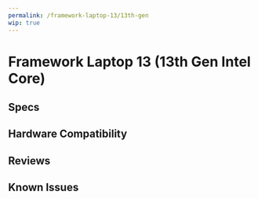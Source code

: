 ```yaml
---
permalink: /framework-laptop-13/13th-gen
wip: true
---
```

# Framework Laptop 13 (13th Gen Intel Core)

## Specs
## Hardware Compatibility
## Reviews
## Known Issues